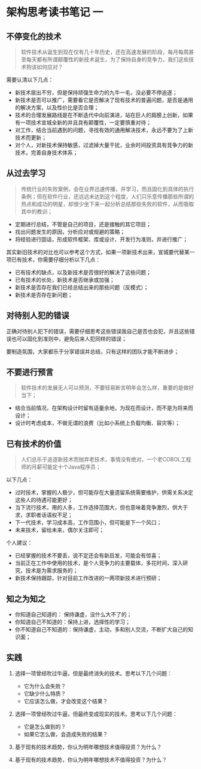 # 架构思考读书笔记 一

## 不停变化的技术
> 软件技术从诞生到现在仅有几十年历史，还在高速发展的阶段，每月每周甚至每天都有所谓颠覆性的新技术诞生，为了保持自身的竞争力，我们这些技术狗该如何应对？

需要认清以下几点：
- 新技术层出不穷，但是保持顽强生命力的九牛一毛，没必要不停追逐；
- 新技术是否可以推广，需要看它是否解决了现有技术的普遍问题，是否是通用的解决方案，以及性价比是否合理；
- 技术的合理发展路线是在不断迭代中向前演进，站在巨人的肩膀上创新，如果有一项技术宣城全新的并且具有颠覆性，一定要慎重对待；
- 对工作，结合当前遇到的问题，寻找有效的通用解决技术，永远不要为了上新技术而更新；
- 对个人，对新技术保持敏感，过滤掉大量干扰，业余时间投资具有竞争力的新技术，完善自身技术体系；

## 从过去学习
> 传统行业的失败案例，会在业界迅速传播，并学习，而且固化到具体的执行条例；但在软件行业，还远远未达到这个程度，人们只乐意传播那些所谓的热点和成功的明星，却很少坐下来一起分析总结那些失败的软件，从而吸取其中的教训；

- 定期进行总结，不管是自己的项目，还是接触的其它项目；
- 找出问题发生的原因，分析应对或规避的策略；
- 将经验进行固话，形成软件框架、库或设计、开发行为准则，并进行推广；

其实新旧技术的对比也可以参考这个方式，如果一项新技术出来，宣城要代替某一项已有技术，你需要仔细分析以下几点：
- 已有技术的缺点，以及新技术是否很好的解决了这些问题；
- 已有技术的长处，新技术是否继承或加强；
- 新技术是否存在我们已经总结出来的那些问题（反模式）；
- 新技术是否存在新问题；

## 对待别人犯的错误
正确对待别人犯下的错误，需要仔细思考这些错误我自己是否也会犯，并且这些错误也可以固化到准则中，避免后来人犯同样的错误；

要制造氛围，大家都乐于分享错误并总结，只有这样的团队才能不断进步；

## 不要进行预言
> 软件技术的发展无人可以预测，不要轻易断言明年会怎么样，重要的是做好当下；

- 结合当前情况，在架构设计时留有适量余地，为现在而设计，而不是为将来而设计；
- 设计时考虑成本，不做无谓的浪费（比如小系统上负载均衡、容灾等）；

## 已有技术的价值
> 人们总乐于追逐新技术而抛弃老技术，事情没有绝对，一个老COBOL工程师的月薪可能定十个Java程序员；

以下几点：
- 过时技术，掌握的人极少，但可能存在大量遗留系统需要维护，供需关系决定这些人的待遇可能更好；
- 当下流行技术，用的人多，工作选择范围大，但也意味着竞争激烈，供大于求，求职者话语权不足；
- 下一代技术，学习成本高，工作范围小，但可能是下一个风口；
- 未来技术，留给未来，偶尔关注即可；

个人建议：
- 已经掌握的技术不要丢，说不定还会有新启发，可能会有惊喜；
- 当前正在工作中使用的技术，是个人竞争力的主要载体，多花时间，深入研究，技术是为需求服务的；
- 新技术保持跟踪，针对目前工作改进的一两项新技术进行预研；

## 知之为知之

- 你知道自己知道的： 保持谦虚，没什么大不了的；
- 你知道自己不知道的：保持上进，选择性的学习；
- 你不知道自己不知道的：保持谦虚，主动，多和别人交流，不断扩大自己的知识面；

## 实践

1. 选择一项曾经吹过牛逼，但是最终消失的技术。思考以下几个问题：
   - 它为什么会失败？
   - 它缺少什么特质？
   - 它应该怎么做，才会改变这个结果？

1. 选择一项曾经吹过牛逼，但最终变成现实的技术。思考以下几个问题：
   - 它是怎么做到的？
   - 如果它怎么做，会造成失败的结果？

1. 基于现有的技术趋势，你认为明年哪想技术值得投资？为什么？

1. 基于现有的技术趋势，你认为明年哪想技术不值得投资？为什么？